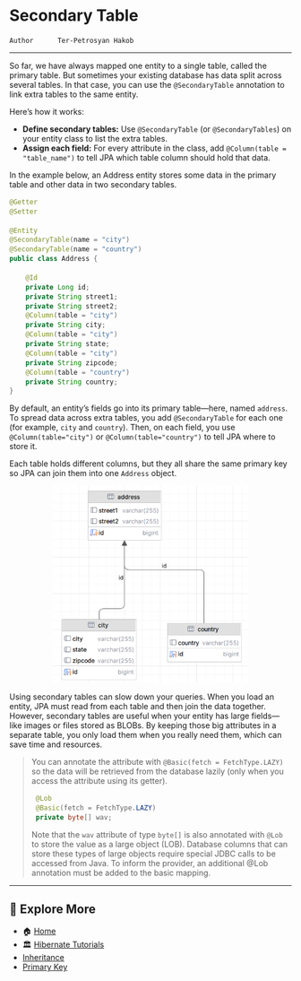 # Secondary Table

```info
Author      Ter-Petrosyan Hakob
```
---

So far, we have always mapped one entity to a single table, called the primary table. But sometimes your existing database has data split across several tables. In that case, you can use the `@SecondaryTable` annotation to link extra tables to the same entity.

Here’s how it works:

- **Define secondary tables:** Use `@SecondaryTable` (or `@SecondaryTables`) on your entity class to list the extra tables.
- **Assign each field:** For every attribute in the class, add `@Column(table = "table_name")` to tell JPA which table column should hold that data.

In the example below, an Address entity stores some data in the primary table and other data in two secondary tables.

```java
@Getter
@Setter

@Entity
@SecondaryTable(name = "city")
@SecondaryTable(name = "country")
public class Address {

    @Id
    private Long id;
    private String street1;
    private String street2;
    @Column(table = "city")
    private String city;
    @Column(table = "city")
    private String state;
    @Column(table = "city")
    private String zipcode;
    @Column(table = "country")
    private String country;
}
```

By default, an entity’s fields go into its primary table—here, named `address`. To spread data across extra tables, you add `@SecondaryTable` 
for each one (for example, `city` and `country`). Then, on each field, you use `@Column(table="city")` or `@Column(table="country")` to tell JPA where to store it.

Each table holds different columns, but they all share the same primary key so JPA can join them into one `Address` object.

<p align="center">
    <img src="./assets/img5.png" alt="img5" width="350"/>
</p>

Using secondary tables can slow down your queries. When you load an entity, JPA must read from each table and then join the data together. However, secondary tables are useful when your entity has large fields—like images or files stored as BLOBs. By keeping those big attributes in a separate table, you only load them when you really need them, which can save time and resources.

> You can annotate the attribute with `@Basic(fetch = FetchType.LAZY)` so the data will be retrieved from the database 
> lazily (only when you access the attribute using its getter).
>   ```java
>    @Lob
>    @Basic(fetch = FetchType.LAZY)
>    private byte[] wav;
>   ```
> Note that the `wav` attribute of type `byte[]` is also annotated with `@Lob` to store the value as a large object (LOB). 
> Database columns that can store these types of large objects require special JDBC calls to be accessed from Java. 
> To inform the provider, an additional @Lob annotation must be added to the basic mapping.


---

## 📌 Explore More

- 🏠 [Home](./../../README.md)
- 🏛️ [Hibernate Tutorials](./../tutorials.md)
- [Inheritance](./3_Inheritance.md)
- [Primary Key](./5_Primary_Key.md)